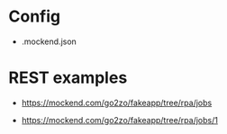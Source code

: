 # Config

- .mockend.json

# REST examples

- https://mockend.com/go2zo/fakeapp/tree/rpa/jobs

- https://mockend.com/go2zo/fakeapp/tree/rpa/jobs/1
